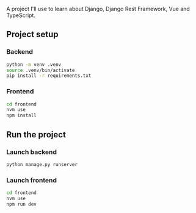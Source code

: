A project I'll use to learn about Django, Django Rest Framework, Vue and TypeScript.

## Project setup
### Backend
```bash
python -m venv .venv
source .venv/bin/activate
pip install -r requirements.txt
```

### Frontend
```bash
cd frontend
nvm use
npm install
```

## Run the project
### Launch backend
```bash
python manage.py runserver
```
### Launch frontend
```bash
cd frontend
nvm use
npm run dev
```
